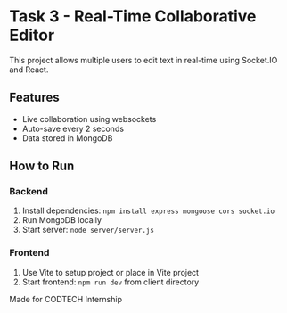 # Task 3 - Real-Time Collaborative Editor

This project allows multiple users to edit text in real-time using Socket.IO and React.

## Features
- Live collaboration using websockets
- Auto-save every 2 seconds
- Data stored in MongoDB

## How to Run

### Backend
1. Install dependencies: `npm install express mongoose cors socket.io`
2. Run MongoDB locally
3. Start server: `node server/server.js`

### Frontend
1. Use Vite to setup project or place in Vite project
2. Start frontend: `npm run dev` from client directory

Made for CODTECH Internship
